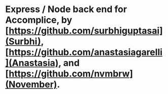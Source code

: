 # Express / Node back end for Accomplice, by [https://github.com/surbhiguptasai](Surbhi), [https://github.com/anastasiagarelli](Anastasia), and [https://github.com/nvmbrw](November).
